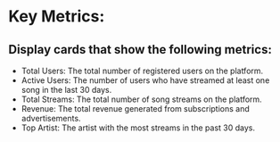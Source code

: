# Key Metrics:
## Display cards that show the following metrics:
- Total Users: The total number of registered users on the platform.
- Active Users: The number of users who have streamed at least one song in the last 30 days.
- Total Streams: The total number of song streams on the platform.
- Revenue: The total revenue generated from subscriptions and advertisements.
- Top Artist: The artist with the most streams in the past 30 days.
